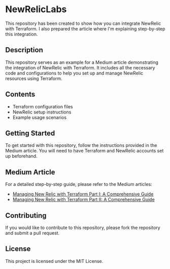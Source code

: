 # NewRelicLabs

This repository has been created to show how you can integrate NewRelic with Terraform. I also prepared the article where I'm explaining step-by-step this integration.

## Description

This repository serves as an example for a Medium article demonstrating the integration of NewRelic with Terraform. It includes all the necessary code and configurations to help you set up and manage NewRelic resources using Terraform.

## Contents

- Terraform configuration files
- NewRelic setup instructions
- Example usage scenarios

## Getting Started

To get started with this repository, follow the instructions provided in the Medium article. You will need to have Terraform and NewRelic accounts set up beforehand.

## Medium Article

For a detailed step-by-step guide, please refer to the Medium articles:
- [Managing New Relic with Terraform Part I: A Comprehensive Guide](https://medium.com/@a.klosowski23/managing-new-relic-with-terraform-part-i-a-comprehensive-guide-6b6aa633a7c9)
- [Managing New Relic with Terraform Part II: A Comprehensive Guide](https://medium.com/@a.klosowski23/managing-new-relic-with-terraform-part-ii-a-comprehensive-guide-f7f6f812c4a3)

## Contributing

If you would like to contribute to this repository, please fork the repository and submit a pull request.

## License

This project is licensed under the MIT License.
